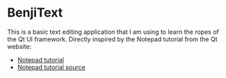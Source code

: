# BenjiText

This is a basic text editing application that I am using to learn the ropes of the Qt UI framework.  Directly inspired by the Notepad tutorial from the Qt website:

* [Notepad tutorial](http://doc.qt.io/archives/qt-4.8/designer-creating-mainwindows.html)
* [Notepad tutorial source](https://github.com/cedrus/qt/blob/master/qtdoc/doc/src/snippets/widgets-tutorial/notepad/notepad.cpp)
